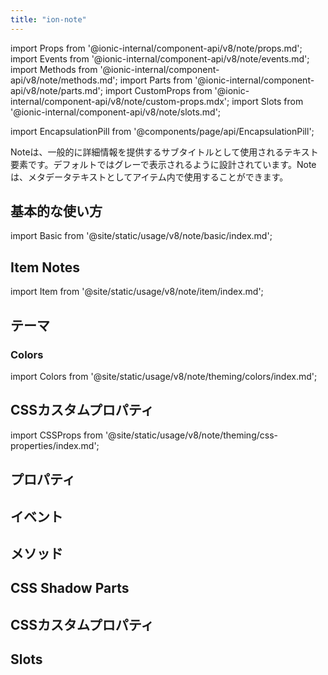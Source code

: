 ```yaml
---
title: "ion-note"
---
```

import Props from '@ionic-internal/component-api/v8/note/props.md';
import Events from '@ionic-internal/component-api/v8/note/events.md';
import Methods from '@ionic-internal/component-api/v8/note/methods.md';
import Parts from '@ionic-internal/component-api/v8/note/parts.md';
import CustomProps from '@ionic-internal/component-api/v8/note/custom-props.mdx';
import Slots from '@ionic-internal/component-api/v8/note/slots.md';

<head>
  <title>ion-note: Note Text Elements for iOS and Android Ionic Apps</title>
  <meta name="description" content="ion-notesは、一般的に詳細な情報を提供するテキスト要素です。iOSおよびAndroidのIonicアプリでnotesをどのように使用し、どのようにスタイリングできるかをご紹介します。" />
</head>

import EncapsulationPill from '@components/page/api/EncapsulationPill';

<EncapsulationPill type="shadow" />

Noteは、一般的に詳細情報を提供するサブタイトルとして使用されるテキスト要素です。デフォルトではグレーで表示されるように設計されています。Noteは、メタデータテキストとしてアイテム内で使用することができます。

## 基本的な使い方

import Basic from '@site/static/usage/v8/note/basic/index.md';

<Basic />

## Item Notes

import Item from '@site/static/usage/v8/note/item/index.md';

<Item />

## テーマ

### Colors

import Colors from '@site/static/usage/v8/note/theming/colors/index.md';

<Colors />

## CSSカスタムプロパティ

import CSSProps from '@site/static/usage/v8/note/theming/css-properties/index.md';

<CSSProps />


## プロパティ
<Props />

## イベント
<Events />

## メソッド
<Methods />

## CSS Shadow Parts
<Parts />

## CSSカスタムプロパティ
<CustomProps />

## Slots
<Slots />
